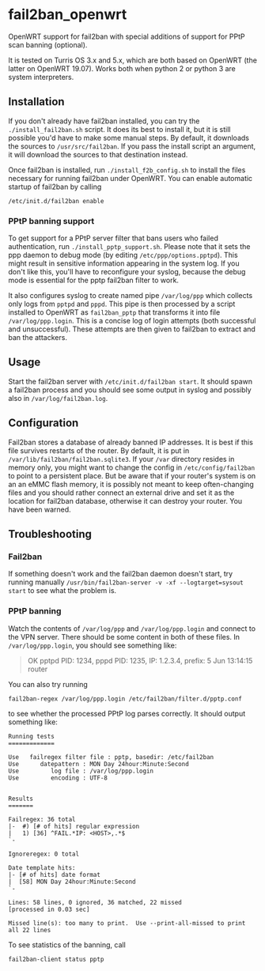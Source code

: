 # fail2ban_openwrt
OpenWRT support for fail2ban with special additions of support for PPtP scan banning (optional).

It is tested on Turris OS 3.x and 5.x, which are both based on OpenWRT (the latter on OpenWRT 19.07).
Works both when python 2 or python 3 are system interpreters.

## Installation

If you don't already have fail2ban installed, you can try the `./install_fail2ban.sh` script.
It does its best to install it, but it is still possible you'd have to make some manual steps.
By default, it downloads the sources to `/usr/src/fail2ban`. If you pass the install script
an argument, it will download the sources to that destination instead.

Once fail2ban is installed, run `./install_f2b_config.sh` to install the files necessary for
running fail2ban under OpenWRT. You can enable automatic startup of fail2ban by calling

    /etc/init.d/fail2ban enable
    
### PPtP banning support

To get support for a PPtP server filter that bans users who failed authentication, run
`./install_pptp_support.sh`. Please note that it sets the ppp daemon to debug mode
(by editing `/etc/ppp/options.pptpd`). This might result in sensitive information appearing
in the system log. If you don't like this, you'll have to reconfigure your syslog, because
the debug mode is essential for the pptp fail2ban filter to work.

It also configures syslog to create named pipe `/var/log/ppp` which collects only logs from
`pptpd` and `pppd`. This pipe is then processed by a script installed to OpenWRT as
`fail2ban_pptp` that transforms it into file `/var/log/ppp.login`. This is a concise log of
login attempts (both successful and unsuccessful). These attempts are then given to fail2ban
to extract and ban the attackers.

## Usage

Start the fail2ban server with `/etc/init.d/fail2ban start`. It should spawn a fail2ban process
and you should see some output in syslog and possibly also in `/var/log/fail2ban.log`.

## Configuration

Fail2ban stores a database of already banned IP addresses. It is best if this file survives
restarts of the router. By default, it is put in `/var/lib/fail2ban/fail2ban.sqlite3`. If your
`/var` directory resides in memory only, you might want to change the config in `/etc/config/fail2ban`
to point to a persistent place. But be aware that if your router's system is on an an eMMC
flash memory, it is possibly not meant to keep often-changing files and you should rather
connect an external drive and set it as the location for fail2ban database, otherwise it can destroy
your router. You have been warned.

## Troubleshooting

### Fail2ban

If something doesn't work and the fail2ban daemon doesn't start, try running manually
`/usr/bin/fail2ban-server -v -xf --logtarget=sysout start` to see what the problem is.

### PPtP banning

Watch the contents of `/var/log/ppp` and `/var/log/ppp.login` and connect to the VPN server.
There should be some content in both of these files. In `/var/log/ppp.login`, you should see
something like:

 > OK   pptpd PID: 1234, pppd PID: 1235, IP: 1.2.3.4, prefix: 5 Jun 13:14:15 router

You can also try running

    fail2ban-regex /var/log/ppp.login /etc/fail2ban/filter.d/pptp.conf
    
to see whether the processed PPtP log parses correctly. It should output something like:

    Running tests
    =============
    
    Use   failregex filter file : pptp, basedir: /etc/fail2ban
    Use      datepattern : MON Day 24hour:Minute:Second
    Use         log file : /var/log/ppp.login
    Use         encoding : UTF-8
    
    
    Results
    =======
    
    Failregex: 36 total
    |-  #) [# of hits] regular expression
    |   1) [36] ^FAIL.*IP: <HOST>,.*$
    `-
    
    Ignoreregex: 0 total
    
    Date template hits:
    |- [# of hits] date format
    |  [58] MON Day 24hour:Minute:Second
    `-
    
    Lines: 58 lines, 0 ignored, 36 matched, 22 missed
    [processed in 0.03 sec]
    
    Missed line(s): too many to print.  Use --print-all-missed to print all 22 lines
    
To see statistics of the banning, call

    fail2ban-client status pptp